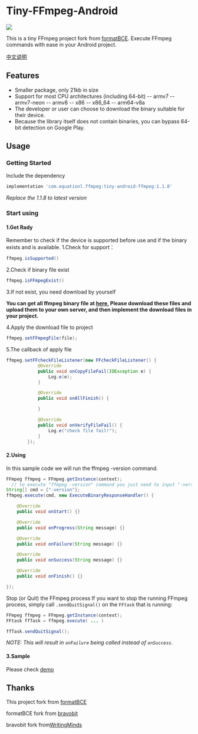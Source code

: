 # Tiny-FFmpeg-Android
![](https://api.bintray.com/packages/likehide/maven/tiny-android-ffmpeg/images/download.svg)

This is a tiny FFmpeg project fork from  [formatBCE](https://github.com/formatBCE/FFmpeg-Android).
Execute FFmpeg commands with ease in your Android project.

[中文说明](./README_ZH.md)

## Features
- Smaller package, only 21kb in size
- Support for most CPU architectures (including 64-bit)
-- armv7
-- armv7-neon
-- armv8
-- x86
-- x86_64
-- arm64-v8a
- The developer or user can choose to download the binary suitable for their device.
- Because the library itself does not contain binaries, you can bypass 64-bit detection on Google Play.

## Usage
### Getting Started
Include the dependency
```gradle 
implementation 'com.equationl.ffmpeg:tiny-android-ffmpeg:1.1.8'
```
_Replace the 1.1.8 to latest version_
### Start using
#### 1.Get Rady

Remember to check if the device is supported before use and if the binary exists and is available.
1.Check for support：
```java 
ffmpeg.isSupported()
``` 
2.Check if binary file exist
```java 
ffmpeg.isFFmpegExist()
``` 
3.If not exist, you need download by yourself

**You can get all ffmpeg binary file at [here](https://github.com/formatBCE/FFmpeg-Android/tree/master/android-ffmpeg/src/main/assets), 
Please download these files and upload them to your own server, and then implement the download files in your project.**

4.Apply the download file to project
```java 
ffmpeg.setFFmpegFile(file);
``` 
5.The callback of apply file
```java 
ffmpeg.setFFcheckFileListener(new FFcheckFileListener() {
            @Override
            public void onCopyFileFail(IOException e) {
                Log.e(e);
            }

            @Override
            public void onAllFinish() {

            }

            @Override
            public void onVerifyFileFail() {
                Log.e("check file fail!");
            }
        });
``` 

#### 2.Using
In this sample code we will run the ffmpeg -version command.
```java
FFmpeg ffmpeg = FFmpeg.getInstance(context);
  // to execute "ffmpeg -version" command you just need to input "-version"
String[] cmd = {"-version"};
ffmpeg.execute(cmd, new ExecuteBinaryResponseHandler() {

    @Override
    public void onStart() {}

    @Override
    public void onProgress(String message) {}

    @Override
    public void onFailure(String message) {}

    @Override
    public void onSuccess(String message) {}

    @Override
    public void onFinish() {}

});
```

Stop (or Quit) the FFmpeg process
If you want to stop the running FFmpeg process, simply call `.sendQuitSignal()` on the `FFtask` that is running:

```java
FFmpeg ffmpeg = FFmpeg.getInstance(context);
FFtask ffTask = ffmpeg.execute( ... )

ffTask.sendQuitSignal();
```

_NOTE: This will result in `onFailure` being called instead of `onSuccess`._



#### 3.Sample
Please check [demo](https://github.com/equationl/Tiny-FFmpeg-Android/tree/master/sample/src/main/java/com/equationl/ffmpeg/example/MainActivity.java)

## Thanks
This project fork from [formatBCE](https://github.com/formatBCE/FFmpeg-Android)

formatBCE fork from [bravobit](https://github.com/bravobit/FFmpeg-Android)

bravobit fork from[WritingMinds](https://github.com/WritingMinds/ffmpeg-android-java)

